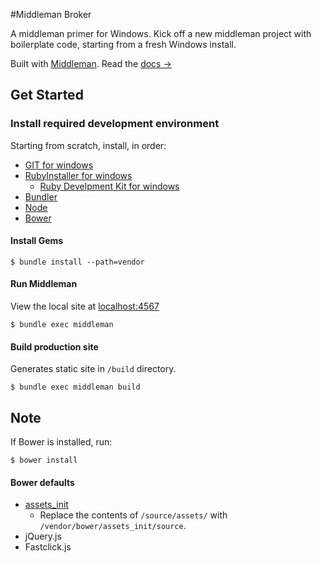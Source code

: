 #Middleman Broker

A middleman primer for Windows. Kick off a new middleman project with boilerplate code, starting from a fresh Windows install.

Built with [Middleman](http://middlemanapp.com). Read the [docs &rarr;](http://middlemanapp.com/basics/getting-started)

## Get Started

### Install required development environment
Starting from scratch, install, in order:

- [GIT for windows](http://git-scm.com/)
- [RubyInstaller for windows](http://rubyinstaller.org/)
  - [Ruby Develpment Kit for windows](https://github.com/oneclick/rubyinstaller/wiki/Development-Kit)
- [Bundler](http://bundler.io)
- [Node](http://nodejs.org/)
- [Bower](http://bower.io/)

#### Install Gems

```
$ bundle install --path=vendor
```

#### Run Middleman

View the local site at [localhost:4567](http://localhost:4567)

```
$ bundle exec middleman
```

#### Build production site

Generates static site in `/build` directory.

```
$ bundle exec middleman build
```

## Note

If Bower is installed, run:

```
$ bower install
```
#### Bower defaults

- [assets_init](https://github.com/joshfry/assets_init)
  - Replace the contents of `/source/assets/` with `/vendor/bower/assets_init/source`.
- jQuery.js
- Fastclick.js